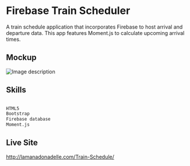 # Firebase Train Scheduler

A train schedule application that incorporates Firebase to host arrival and departure data. This app features Moment.js to calculate upcoming arrival times.

## Mockup
![Image description](http://www.lamanadonadelle.com/images/thumbs/trainschedule.jpg)


## Skills

```python

HTML5
Bootstrap
Firebase database
Moment.js
```


## Live Site
http://lamanadonadelle.com/Train-Schedule/
